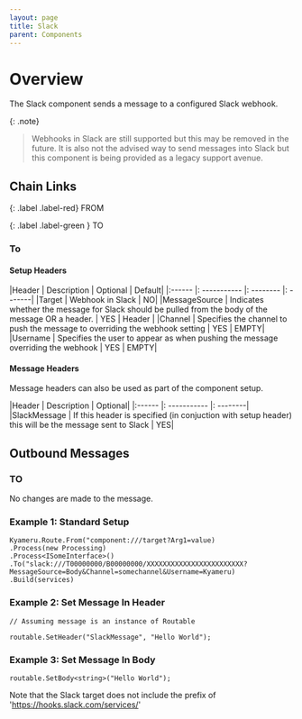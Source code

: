 ```yaml
---
layout: page
title: Slack
parent: Components
---
```


# Overview

The Slack component sends a message to a configured Slack webhook.

{: .note}
> Webhooks in Slack are still supported but this may be removed in the future. It is also not the advised way to send messages into Slack but this component is being provided as a legacy support avenue.

## Chain Links

{: .label .label-red}
FROM

{: .label .label-green }
TO

### To
#### Setup Headers

|Header | Description | Optional | Default|
|:------ |: ----------- |: -------- |: -------|
|Target | Webhook in Slack | NO|
|MessageSource | Indicates whether the message for Slack should be pulled from the body of the message OR a header. | YES | Header |
|Channel | Specifies the channel to push the message to overriding the webhook setting | YES | EMPTY|
|Username | Specifies the user to appear as when pushing the message overriding the webhook | YES | EMPTY|

#### Message Headers

Message headers can also be used as part of the component setup.

|Header | Description | Optional|
|:------ |: ----------- |: --------|
|SlackMessage | If this header is specified (in conjuction with setup header) this will be the message sent to Slack | YES|

## Outbound Messages

### TO

No changes are made to the message.


### Example 1: Standard Setup

```
Kyameru.Route.From("component:///target?Arg1=value)
.Process(new Processing)
.Process<ISomeInterface>()
.To("slack:///T00000000/B00000000/XXXXXXXXXXXXXXXXXXXXXXXX?MessageSource=Body&Channel=somechannel&Username=Kyameru)
.Build(services)
```

### Example 2: Set Message In Header

```
// Assuming message is an instance of Routable

routable.SetHeader("SlackMessage", "Hello World");
```

### Example 3: Set Message In Body
```
routable.SetBody<string>("Hello World");
```

Note that the Slack target does not include the prefix of 'https://hooks.slack.com/services/'